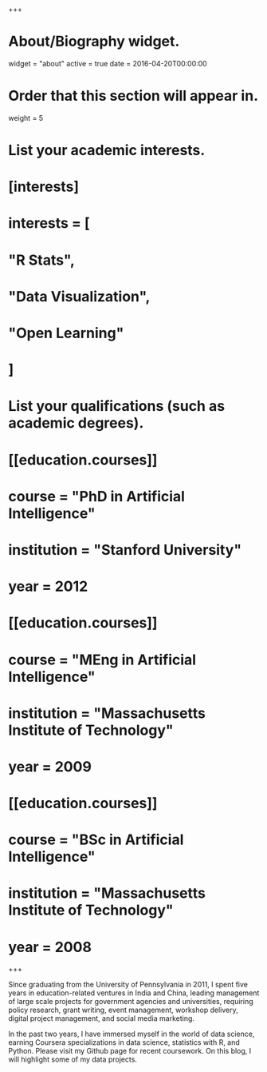 +++
# About/Biography widget.
widget = "about"
active = true
date = 2016-04-20T00:00:00

# Order that this section will appear in.
weight = 5

# List your academic interests.
# [interests]
#   interests = [
#     "R Stats",
#     "Data Visualization",
#     "Open Learning"
#   ]

# List your qualifications (such as academic degrees).
# [[education.courses]]
#   course = "PhD in Artificial Intelligence"
#   institution = "Stanford University"
#   year = 2012
# 
# [[education.courses]]
#   course = "MEng in Artificial Intelligence"
#   institution = "Massachusetts Institute of Technology"
#   year = 2009
# 
# [[education.courses]]
#   course = "BSc in Artificial Intelligence"
#   institution = "Massachusetts Institute of Technology"
#   year = 2008
 
+++

Since graduating from the University of Pennsylvania in 2011, I spent five years in education-related ventures in India and China, leading management of large scale projects for government agencies and universities, requiring policy research, grant writing, event management, workshop delivery, digital project management, and social media marketing.

In the past two years, I have immersed myself in the world of data science, earning Coursera specializations in data science, statistics with R, and Python. Please visit my Github page for recent coursework. On this blog, I will highlight some of my data projects.
